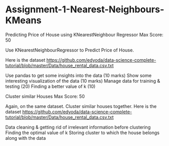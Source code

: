 # Assignment-1-Nearest-Neighbours-KMeans
Predicting Price of House using KNearestNeighbour Regressor
Max Score: 50

Use KNearestNeighbourRegressor to Predict Price of House.

Here is the dataset https://github.com/edyoda/data-science-complete-tutorial/blob/master/Data/house_rental_data.csv.txt



Use pandas to get some insights into the data (10 marks)
Show some interesting visualization of the data (10 marks)
Manage data for training & testing (20)
Finding a better value of k (10)

Cluster similar Houses
Max Score: 50

Again, on the same dataset. Cluster similar houses together. Here is the dataset https://github.com/edyoda/data-science-complete-tutorial/blob/master/Data/house_rental_data.csv.txt

Data cleaning & getting rid of irrelevant information before clustering
Finding the optimal value of k
Storing cluster to which the house belongs along with the data
